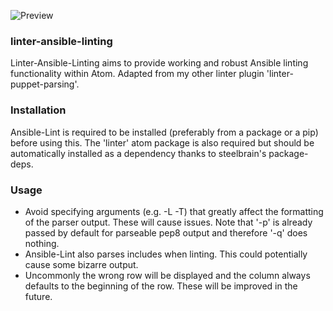 ![Preview](https://raw.githubusercontent.com/mschuchard/linter-ansible-linting/master/linter_ansible_linting.png)

### linter-ansible-linting
Linter-Ansible-Linting aims to provide working and robust Ansible linting functionality within Atom.  Adapted from my other linter plugin 'linter-puppet-parsing'.

### Installation
Ansible-Lint is required to be installed (preferably from a package or a pip) before using this.  The 'linter' atom package is also required but should be automatically installed as a dependency thanks to steelbrain's package-deps.

### Usage
- Avoid specifying arguments (e.g. -L -T) that greatly affect the formatting of the parser output.  These will cause issues.  Note that '-p' is already passed by default for parseable pep8 output and therefore '-q' does nothing.
- Ansible-Lint also parses includes when linting.  This could potentially cause some bizarre output.
- Uncommonly the wrong row will be displayed and the column always defaults to the beginning of the row.  These will be improved in the future.
